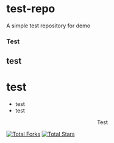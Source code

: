 # test-repo
A simple test repository for demo
### Test
## test
# test
- test
- test

<p align="center"> Test </p>
<a href="https://gafable.com"><img src="https://img.shields.io/github/forks/gafable/test-repo" alt="Total Forks"></a>
<a href="https://gafable.com"><img src="https://img.shields.io/github/stars/gafable/test-repo" alt="Total Stars"></a>
